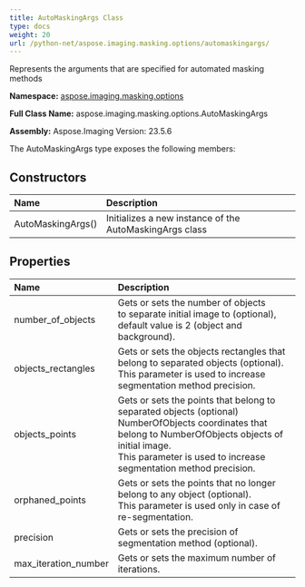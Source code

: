 ```yaml
---
title: AutoMaskingArgs Class
type: docs
weight: 20
url: /python-net/aspose.imaging.masking.options/automaskingargs/
---
```


Represents the arguments that are specified for automated masking methods

**Namespace:** [aspose.imaging.masking.options](/imaging/python-net/aspose.imaging.masking.options/)

**Full Class Name:** aspose.imaging.masking.options.AutoMaskingArgs

**Assembly:**  Aspose.Imaging Version: 23.5.6

The AutoMaskingArgs type exposes the following members:
## **Constructors**
|**Name**|**Description**|
| :- | :- |
|AutoMaskingArgs()|Initializes a new instance of the AutoMaskingArgs class|
## **Properties**
|**Name**|**Description**|
| :- | :- |
|number_of_objects|Gets or sets the number of objects<br/>            to separate initial image to (optional), default value is 2 (object and background).|
|objects_rectangles|Gets or sets the objects rectangles that belong to separated objects (optional).<br/>            This parameter is used to increase segmentation method precision.|
|objects_points|Gets or sets the points that belong to separated objects (optional)<br/>            NumberOfObjects coordinates that belong to NumberOfObjects objects of initial image.<br/>            This parameter is used to increase segmentation method precision.|
|orphaned_points|Gets or sets the points that no longer belong to any object (optional).<br/>            This parameter is used only in case of re-segmentation.|
|precision|Gets or sets the precision of segmentation method (optional).|
|max_iteration_number|Gets or sets the maximum number of iterations.|
